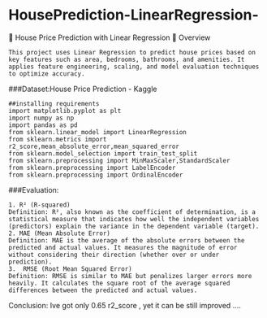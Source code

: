 # HousePrediction-LinearRegression-
🏡 House Price Prediction with Linear Regression
📌 Overview
```
This project uses Linear Regression to predict house prices based on key features such as area, bedrooms, bathrooms, and amenities. It applies feature engineering, scaling, and model evaluation techniques to optimize accuracy.
```
###Dataset:House Price Prediction - Kaggle
```
##installing requirements
import matplotlib.pyplot as plt
import numpy as np
import pandas as pd
from sklearn.linear_model import LinearRegression
from sklearn.metrics import r2_score,mean_absolute_error,mean_squared_error
from sklearn.model_selection import train_test_split
from sklearn.preprocessing import MinMaxScaler,StandardScaler
from sklearn.preprocessing import LabelEncoder
from sklearn.preprocessing import OrdinalEncoder
```
###Evaluation:
```
1. R² (R-squared)
Definition: R², also known as the coefficient of determination, is a statistical measure that indicates how well the independent variables (predictors) explain the variance in the dependent variable (target).
2. MAE (Mean Absolute Error)
Definition: MAE is the average of the absolute errors between the predicted and actual values. It measures the magnitude of error without considering their direction (whether over or under prediction).
3.  RMSE (Root Mean Squared Error)
Definition: RMSE is similar to MAE but penalizes larger errors more heavily. It calculates the square root of the average squared differences between the predicted and actual values.
```
Conclusion: Ive got only 0.65 r2_score , yet it can be still improved ....
